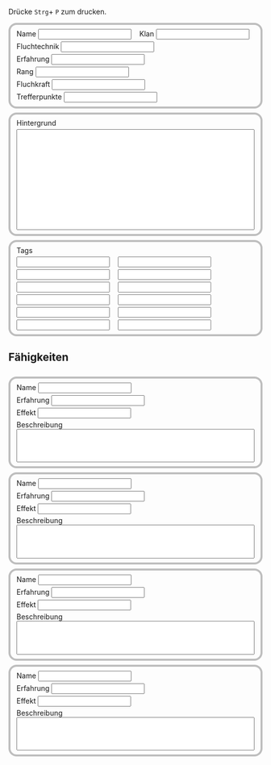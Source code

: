 Drücke `Strg`+ `P` zum drucken.

<div class="character-sheet">
  <div>
    <label>Name <input type="text" /></label>
    <label>Klan <input type="text" /></label>
    <label>Fluchtechnik <input type="text" /></label>
    <label>Erfahrung <input type="text" /></label>
    <label>Rang <input type="text" /></label>
    <label>Fluchkraft <input type="text" /></label>
    <label>Trefferpunkte <input type="text" /></label>
  </div>
  <div>
    <label>Hintergrund</label>
    <textarea></textarea>
  </div>
  <div>
    <label style="width: 100%">Tags</label>
    <input type="text" />
    <input type="text" />
    <input type="text" />
    <input type="text" />
    <input type="text" />
    <input type="text" />
    <input type="text" />
    <input type="text" />
    <input type="text" />
    <input type="text" />
    <input type="text" />
    <input type="text" />
  </div>
</div>

<div class="jujutsu">
  <h2>Fähigkeiten</h2>
  <div>
    <label>Name <input type="text" /></label>
    <label>Erfahrung <input type="text" /></label>
    <label>Effekt <input type="text" /></label>
    <label style="width:100%">Beschreibung <textarea style="width:100%;resize:none;height:5em"></textarea></label>
  </div>
  <div>
    <label>Name <input type="text" /></label>
    <label>Erfahrung <input type="text" /></label>
    <label>Effekt <input type="text" /></label>
    <label style="width:100%">Beschreibung <textarea style="width:100%;resize:none;height:5em"></textarea></label>
  </div>
  <div>
    <label>Name <input type="text" /></label>
    <label>Erfahrung <input type="text" /></label>
    <label>Effekt <input type="text" /></label>
    <label style="width:100%">Beschreibung <textarea style="width:100%;resize:none;height:5em"></textarea></label>
  </div>
  <div>
    <label>Name <input type="text" /></label>
    <label>Erfahrung <input type="text" /></label>
    <label>Effekt <input type="text" /></label>
    <label style="width:100%">Beschreibung <textarea style="width:100%;resize:none;height:5em"></textarea></label>
  </div>
</div>

<style>
  @media print {
    .character-sheet {
      max-height: 100vh !important;
    }

    .markdown-body > p,
    .markdown-body > h1,
    .markdown-body > .footer {
      display: none !important;
      visibility: collapse !important;
    }
  }

  .character-sheet {
    display: flex;
    flex-direction: column;
    gap: 0.5rem;
  }

  .character-sheet > div > textarea {
    width: 100%;
    height: 200px;
    resize: none;
  }

  .character-sheet > div,
  .jujutsu > div {
    page-break-inside: avoid;
    border: 4px solid #00000040;
    border-radius: 1rem;
    padding: 0.5rem 0.75rem;
    display: flex;
    gap: 0.25rem 1rem;
    flex-direction: row;
    flex-wrap: wrap;
  }

  .character-sheet > div p {
    margin: 0.2rem 0;
  }

  .jujutsu {
    page-break-inside: avoid;
    display: flex;
    flex-direction: column;
    gap: 0.5rem;
    margin: 0 auto;
  }

  h1>a, h2>a, h3>a, h4>a, h5>a, h6>a {
    display: none;
  }
</style>
